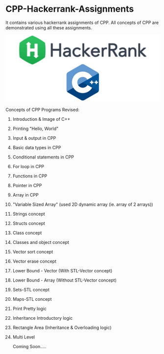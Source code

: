 # CPP-Hackerrank-Assignments
It contains various hackerrank assignments of CPP. 
All concepts of CPP are demonstrated using all these assignments.

![GitHub Logo](https://github.com/shubhamrajput0369/CPP-Hackerrank-Assignments/blob/main/1.0%20C%2B%2B.jpg)

Concepts of CPP Programs Revised:
1) Introduction & Image of C++  

2) Printing "Hello, World"

3) Input & output in CPP

4) Basic data types in CPP

5) Conditional statements in CPP

6) For loop in CPP

7) Functions in CPP

8) Pointer in CPP

9) Array in CPP

10) "Variable Sized Array" (used 2D dynamic array (ie. array of 2 arrays))

11) Strings concept

12) Structs concept

13) Class concept

14) Classes and object concept

15) Vector sort concept

16) Vector erase concept

17) Lower Bound - Vector (With STL-Vector concept) 

18) Lower Bound - Array (Without STL-Vector concept)

19) Sets-STL concept

20) Maps-STL concept

21) Print Pretty logic

22) Inheritance Introductory logic

23) Rectangle Area (Inheritance & Overloading logic)

24) Multi Level 

    Coming Soon.....
